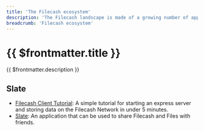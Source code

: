 ```yaml
---
title: 'The Filecash ecosystem'
description: 'The Filecash landscape is made of a growing number of applications that make it easy to interact with the distributed storage offered by the network. Here is a list of some of the best tools and starting points to start building on top of Filecash today.'
breadcrumb: 'Filecash ecosystem'
---
```


# {{ $frontmatter.title }}

{{ $frontmatter.description }}

## Slate

- [Filecash Client Tutorial](https://github.com/filecoin-project/filecoin-client-tutorial): A simple tutorial for starting an express server and storing data on the Filecash Network in under 5 minutes.
- [Slate](https://github.com/filecoin-project/slate/): An application that can be used to share Filecash and Files with friends.
